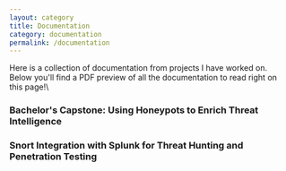 ```yaml
---
layout: category
title: Documentation
category: documentation
permalink: /documentation
---
```

Here is a collection of documentation from projects I have worked on. Below you'll find a PDF preview of all the documentation to read right on this page!\
### Bachelor's Capstone: Using Honeypots to Enrich Threat Intelligence
<object data="/assets/CAllen_ACunningham Capstone(7)(1).pdf" width="900" height="800" type='application/pdf'/>

### Snort Integration with Splunk for Threat Hunting and Penetration Testing
<object data="/assets/SnortSplunkIntegration.pdf" width="900" height="800" type='application/pdf'/>
